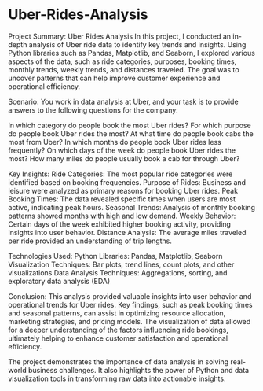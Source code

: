 # Uber-Rides-Analysis

Project Summary: Uber Rides Analysis
In this project, I conducted an in-depth analysis of Uber ride data to identify key trends and insights. Using Python libraries such as Pandas, Matplotlib, and Seaborn, I explored various aspects of the data, such as ride categories, purposes, booking times, monthly trends, weekly trends, and distances traveled. The goal was to uncover patterns that can help improve customer experience and operational efficiency.

Scenario:
You work in data analysis at Uber, and your task is to provide answers to the following questions for the company:

In which category do people book the most Uber rides? For which purpose do people book Uber rides the most? At what time do people book cabs the most from Uber? In which months do people book Uber rides less frequently? On which days of the week do people book Uber rides the most? How many miles do people usually book a cab for through Uber?

Key Insights:
Ride Categories: The most popular ride categories were identified based on booking frequencies.
Purpose of Rides: Business and leisure were analyzed as primary reasons for booking Uber rides.
Peak Booking Times: The data revealed specific times when users are most active, indicating peak hours.
Seasonal Trends: Analysis of monthly booking patterns showed months with high and low demand.
Weekly Behavior: Certain days of the week exhibited higher booking activity, providing insights into user behavior.
Distance Analysis: The average miles traveled per ride provided an understanding of trip lengths.

Technologies Used:
Python Libraries: Pandas, Matplotlib, Seaborn
Visualization Techniques: Bar plots, trend lines, count plots, and other visualizations
Data Analysis Techniques: Aggregations, sorting, and exploratory data analysis (EDA)

Conclusion:
This analysis provided valuable insights into user behavior and operational trends for Uber rides. Key findings, such as peak booking times and seasonal patterns, can assist in optimizing resource allocation, marketing strategies, and pricing models. The visualization of data allowed for a deeper understanding of the factors influencing ride bookings, ultimately helping to enhance customer satisfaction and operational efficiency.

The project demonstrates the importance of data analysis in solving real-world business challenges. It also highlights the power of Python and data visualization tools in transforming raw data into actionable insights.
